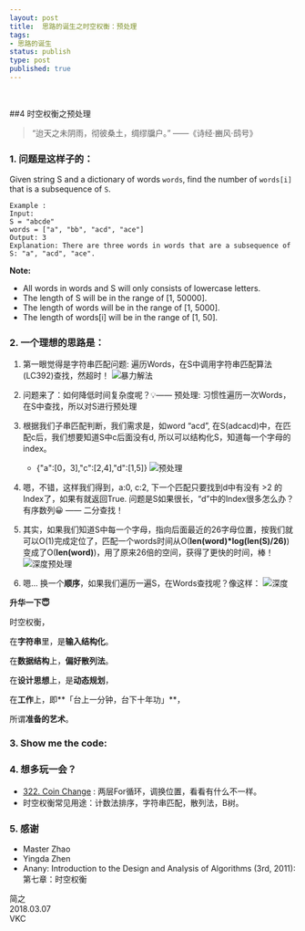 ```yaml
--- 
layout: post
title:  思路的诞生之时空权衡：预处理
tags:
- 思路的诞生
status: publish
type: post
published: true
---
```


<br>

##4 时空权衡之预处理

>  “迨天之未阴雨，彻彼桑土，绸缪牖户。” ——《诗经·豳风·鸱号》

### 1. 问题是这样子的：

Given string S and a dictionary of words `words`, find the number of `words[i]` that is a subsequence of `S`.

```
Example :
Input:
S = "abcde"
words = ["a", "bb", "acd", "ace"]
Output: 3
Explanation: There are three words in words that are a subsequence of S: "a", "acd", "ace".
```

**Note:**
- All words in words and S will only consists of lowercase letters.
- The length of S will be in the range of [1, 50000].
- The length of words will be in the range of [1, 5000].
- The length of words[i] will be in the range of [1, 50].

### 2. 一个理想的思路是：

1. 第一眼觉得是字符串匹配问题: 遍历Words，在S中调用字符串匹配算法(LC392)查找，然超时！
![暴力解法](https://i.imgur.com/qZLd7y4.gif)

2. 问题来了：如何降低时间复杂度呢？💡—— 预处理: 习惯性遍历一次Words，在S中查找，所以对S进行预处理

3. 根据我们子串匹配判断，我们需求是，如word “acd”, 在S(adcacd)中，在匹配c后，我们想要知道S中c后面没有d, 所以可以结构化S，知道每一个字母的index。
	- {"a":[0，3],"c":[2,4],"d":[1,5]}
![预处理](https://i.imgur.com/4OOJre9.gif)

4. 嗯，不错，这样我们得到，a:0, c:2, 下一个匹配只要找到d中有没有 >2 的Index了，如果有就返回True. 问题是S如果很长，“d”中的Index很多怎么办？有序数列😀 —— 二分查找！

5. 其实，如果我们知道S中每一个字母，指向后面最近的26字母位置，按我们就可以O(1)完成定位了，匹配一个words时间从O(**len(word)*log(len(S)/26)**)变成了O(**len(word)**)，用了原来26倍的空间，获得了更快的时间，棒！
![深度预处理](https://i.imgur.com/ca4iDze.gif)

6. 嗯... 换一个**顺序**，如果我们遍历一遍S，在Words查找呢？像这样：
![深度](https://i.imgur.com/NZadrTV.gif)



**升华一下😇**

时空权衡，

在**字符串**里，是**输入结构化**。

在**数据结构**上，**偏好散列法**。

在**设计思想**上，是**动态规划**，

在**工作**上，即**「台上一分钟，台下十年功」**，

所谓**准备的艺术**。

### 3. Show me the code:
<script src="https://gist.github.com/WillWang-X/93abbc71bd3fa09ea8425531044fff9b.js"></script>
### 4. 想多玩一会？
- [322. Coin Change](https://leetcode.com/problems/coin-change/description/) : 两层For循环，调换位置，看看有什么不一样。
- 时空权衡常见用途：计数法排序，字符串匹配，散列法，B树。

### 5. 感谢
- Master Zhao 
- Yingda Zhen 
- Anany: Introduction to the Design and Analysis of Algorithms (3rd, 2011): 第七章：时空权衡



简之           
2018.03.07           
VKC
